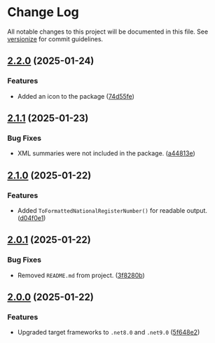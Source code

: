 # Change Log

All notable changes to this project will be documented in this file. See [versionize](https://github.com/versionize/versionize) for commit guidelines.

<a name="2.2.0"></a>
## [2.2.0](https://www.github.com/WilvanBil/NationalRegisterNumber/releases/tag/v2.2.0) (2025-01-24)

### Features

* Added an icon to the package ([74d55fe](https://www.github.com/WilvanBil/NationalRegisterNumber/commit/74d55fe13ca068ca905de013693ad79a5777eb70))

<a name="2.1.1"></a>
## [2.1.1](https://www.github.com/WilvanBil/NationalRegisterNumber/releases/tag/v2.1.1) (2025-01-23)

### Bug Fixes

* XML summaries were not included in the package. ([a44813e](https://www.github.com/WilvanBil/NationalRegisterNumber/commit/a44813e2a3033296500af38df7874ae7640625b0))

<a name="2.1.0"></a>
## [2.1.0](https://www.github.com/WilvanBil/NationalRegisterNumber/releases/tag/v2.1.0) (2025-01-22)

### Features

* Added `ToFormattedNationalRegisterNumber()` for readable output. ([d04f0e1](https://www.github.com/WilvanBil/NationalRegisterNumber/commit/d04f0e1b2f8896239f950daeff2f68b54b5e4c96))

<a name="2.0.1"></a>
## [2.0.1](https://www.github.com/WilvanBil/NationalRegisterNumber/releases/tag/v2.0.1) (2025-01-22)

### Bug Fixes

* Removed `README.md` from project. ([3f8280b](https://www.github.com/WilvanBil/NationalRegisterNumber/commit/3f8280b242b6967377cc4aafe1886090616171ee))

<a name="2.0.0"></a>
## [2.0.0](https://www.github.com/WilvanBil/NationalRegisterNumber/releases/tag/v2.0.0) (2025-01-22)

### Features

* Upgraded target frameworks to `.net8.0` and `.net9.0` ([5f648e2](https://www.github.com/WilvanBil/NationalRegisterNumber/commit/5f648e23431a0d0e841edaacbea98647d17a62c9))

